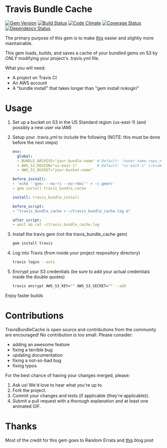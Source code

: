 Travis Bundle Cache
===================
[![Gem Version](https://badge.fury.io/rb/travis_bundle_cache.png)](http://badge.fury.io/rb/travis_bundle_cache)
[![Build Status](https://travis-ci.org/collectiveidea/travis_bundle_cache.png?branch=master)](https://travis-ci.org/collectiveidea/travis_bundle_cache)
[![Code Climate](https://codeclimate.com/github/collectiveidea/travis_bundle_cache.png)](https://codeclimate.com/github/collectiveidea/travis_bundle_cache)
[![Coverage Status](https://coveralls.io/repos/collectiveidea/travis_bundle_cache/badge.png?branch=master)](https://coveralls.io/r/collectiveidea/travis_bundle_cache?branch=master)
[![Dependency Status](https://gemnasium.com/collectiveidea/travis_bundle_cache.png)](https://gemnasium.com/collectiveidea/travis_bundle_cache)

The primary purpose of this gem is to make [this](http://randomerrata.com/post/45827813818/travis-s3) easier and slightly more maintainable.

This gem loads, builds, and saves a cache of your bundled gems on S3 by *ONLY* modifying your project's .travis.yml file.

What you will need:
* A project on Travis CI
* An AWS account
* A "bundle install" that takes longer than "gem install nokogiri"

Usage
=====

1. Set up a bucket on S3 in the US Standard region (us-east-1) (and possibly a new user via IAM)

2. Setup your .travis.yml to include the following (NOTE: this must be done before the next steps)

    ```yaml
    env:
      global:
      - BUNDLE_ARCHIVE="your-bundle-name" # Default: "owner_name-repo_name"
      - AWS_S3_REGION="us-east-1"         # Default: "us-east-1" (recommended)
      - AWS_S3_BUCKET="your-bucket-name"

    before_install:
    - 'echo ''gem: --no-ri --no-rdoc'' > ~/.gemrc'
    - gem install travis_bundle_cache

    install: travis_bundle_install

    before_script:
    - "travis_bundle_cache > ~/travis_bundle_cache.log &"

    after_script:
    - wait && cat ~/travis_bundle_cache.log
    ```

3. Install the travis gem (not the travis_bundle_cache gem)

    ```bash
    gem install travis
    ```

4. Log into Travis (from inside your project respository directory)

    ```bash
    travis login --auto
    ```

5. Encrypt your S3 credentials (be sure to add your actual credentials inside the double quotes)

    ```bash
    travis encrypt AWS_S3_KEY="" AWS_S3_SECRET="" --add
    ```

Enjoy faster builds

Contributions
=============

TravisBundleCache is open source and contributions from the community are encouraged! No contribution is too small. Please consider:

* adding an awesome feature
* fixing a terrible bug
* updating documentation
* fixing a not-so-bad bug
* fixing typos

For the best chance of having your changes merged, please:

1. Ask us! We'd love to hear what you're up to.
2. Fork the project.
3. Commit your changes and tests (if applicable (they're applicable)).
4. Submit a pull request with a thorough explanation and at least one animated GIF.

Thanks
======

Most of the credit for this gem goes to Random Errata and [this](http://randomerrata.com/post/45827813818/travis-s3) blog post
